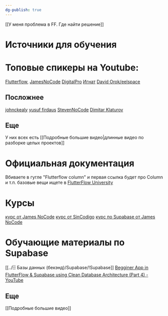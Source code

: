 ```yaml
---
dg-publish: true
---
```

[[У меня проблема в FF. Где найти решение]]

# Источники для обучения
# Топовые спикеры на Youtube:
   [Flutterflow](https://www.youtube.com/@FlutterFlow/videos), 
   [JamesNoCode](https://www.youtube.com/@jamesnocode) 
   [DigitalPro](https://www.youtube.com/@the_digitalpro)
   [Игнат](https://www.youtube.com/@sprestay)
   [David Orok/eelspace](https://www.youtube.com/@nocodeafrica/videos)

## Посложнее
[johnckealy](https://www.youtube.com/@johnckealy)
[yusuf firdaus](https://www.youtube.com/@yusuffirdaus11/videos)
[StevenNoCode](https://www.youtube.com/@StevenNoCode/videos)
[Dimitar Klaturov](https://www.youtube.com/@flutterflowexpert)

## Еще
У них всех есть [[Подробные большие видео|длинные видео по разборке целых проектов]] 

# Официальная документация
Вбиваете в гугле "Flutterflow column" и первая ссылка будет про Column и т.п.
базовые вещи ищете в [FlutterFlow University](https://www.youtube.com/watch?v=moP9VtkoyjY&list=PLsUp7t2vRqx-xMe6gucpfjeDgIj0tJRIm)

# Курсы 
[курс от James NoCode](https://t.me/flutterflow_rus/12429/24815)
[курс от  SinCodigo](https://t.me/flutterflow_rus/12429/12589)
[курс по Supabase от James NoCode](https://t.me/flutterflow_rus/12429/30617)

# Обучающие материалы по Supabase
[[../🗄️ Базы данных (бекэнд)/Supabase/!Supabase]]
[Begginer App in FlutterFlow & Supabase using Clean Database Architecture (Part 4) - YouTube](https://www.youtube.com/watch?v=BGememfmkKY)

## Еще 
[[Подробные большие видео]]

